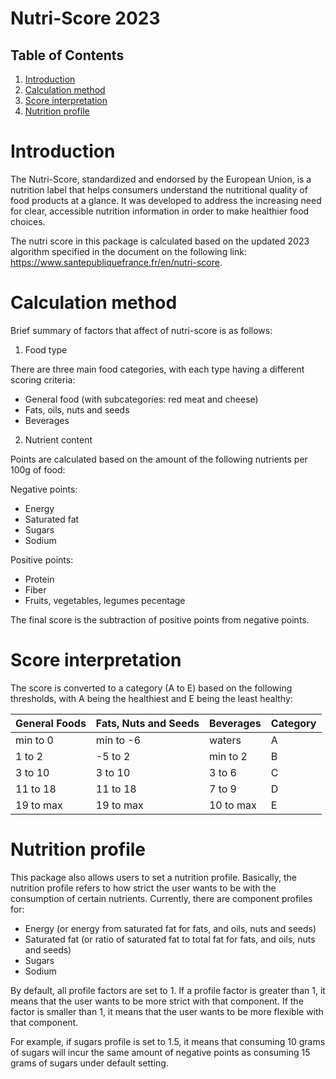 # Nutri-Score 2023

## Table of Contents

1. [Introduction](#introduction)
2. [Calculation method](#calculation-method)
3. [Score interpretation](#score-interpretation)
4. [Nutrition profile](#nutrition-profile)

# Introduction

The Nutri-Score, standardized and endorsed by the European Union, is a nutrition label that helps consumers understand the nutritional quality of food products at a glance. It was developed to address the increasing need for clear, accessible nutrition information in order to make healthier food choices.

The nutri score in this package is calculated based on the updated 2023 algorithm specified in the document on the following link:
https://www.santepubliquefrance.fr/en/nutri-score.

# Calculation method

Brief summary of factors that affect of nutri-score is as follows:

1. Food type

There are three main food categories, with each type having a different scoring criteria:

-   General food (with subcategories: red meat and cheese)
-   Fats, oils, nuts and seeds
-   Beverages

2. Nutrient content

Points are calculated based on the amount of the following nutrients per 100g of food:

Negative points:

-   Energy
-   Saturated fat
-   Sugars
-   Sodium

Positive points:

-   Protein
-   Fiber
-   Fruits, vegetables, legumes pecentage

The final score is the subtraction of positive points from negative points.

# Score interpretation

The score is converted to a category (A to E) based on the following thresholds, with A being the healthiest and E being the least healthy:

| General Foods | Fats, Nuts and Seeds | Beverages | Category |
| ------------- | -------------------- | --------- | -------- |
| min to 0      | min to -6            | waters    | A        |
| 1 to 2        | -5 to 2              | min to 2  | B        |
| 3 to 10       | 3 to 10              | 3 to 6    | C        |
| 11 to 18      | 11 to 18             | 7 to 9    | D        |
| 19 to max     | 19 to max            | 10 to max | E        |

# Nutrition profile

This package also allows users to set a nutrition profile. Basically, the nutrition profile refers to how strict the user wants to be with the consumption of certain nutrients.
Currently, there are component profiles for:

-   Energy (or energy from saturated fat for fats, and oils, nuts and seeds)
-   Saturated fat (or ratio of saturated fat to total fat for fats, and oils, nuts and seeds)
-   Sugars
-   Sodium

By default, all profile factors are set to 1. If a profile factor is greater than 1, it means that the user wants to be more strict with that component. If the factor is smaller than 1, it means that the user wants to be more flexible with that component.

For example, if sugars profile is set to 1.5, it means that consuming 10 grams of sugars will incur the same amount of negative points as consuming 15 grams of sugars under default setting.
